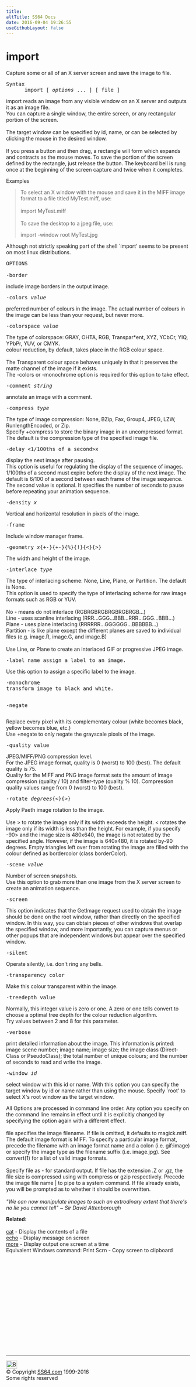 ```yaml
---
title:
altTitle: SS64 Docs
date: 2016-09-04 19:26:55
useGithubLayout: false
---
```

<!-- #BeginLibraryItem "/Library/head_bash.lbi" --><!-- #EndLibraryItem --><h1>import</h1> 
<p>Capture some or all of an X server screen and save the image to 
file.</p>
<pre>Syntax
      import [ <i>options</i> ... ] [ file ]
</pre>
<p> import reads an image from any visible window on an X server 
  and outputs it as an image file. <br>
  You can capture a single window, the entire screen, or any rectangular portion 
  of the screen. <br>
  <br>
  The target window can be specified by id, name, or can be selected by clicking 
  the mouse in the desired window. <br>
  <br>
  If you press a button and then drag, a rectangle will form which expands and 
  contracts as the mouse moves. To save the portion of the screen defined by the 
  rectangle, just release the button. The keyboard bell is rung once at the beginning 
  of the screen capture and twice when it completes.</p>
<p>Examples</p>
<blockquote> 
  <p>To select an X window with the mouse and save it in the MIFF image format 
    to a file titled MyTest.miff, use: <br>
    <br>
    import MyTest.miff <br>
    <br>
    To save the desktop to a jpeg file, use: </p>
  <p><span class="body"> </span>import -window root MyTest.jpg<br>
  </p>
</blockquote>
<p>Although not strictly speaking part of the shell `import' 
  seems to be present on most linux distributions. </p>
<pre>OPTIONS
<br>-border </pre>
<p> include image borders in the output image.</p>
<pre>-colors <i>value</i></pre>
<p> preferred number of colours in the image. The actual number 
  of colours in the image can be less than your request, but never more.<br>
  </p>
<pre>-colorspace <i>value</i></pre>
<p> The type of colorspace: GRAY, OHTA, RGB, Transpar*ent, 
  XYZ, YCbCr, YIQ, YPbPr, YUV, or CMYK.<br>
  colour reduction, by default, takes place in the RGB colour space.<br>
  <br>
  The Transparent colour space behaves uniquely in that it preserves the matte 
  channel of the image if it exists.<br>
  The -colors or -monochrome option is required for this option to take effect.  </p>
<pre>-comment <i>string</i></pre>
<p> annotate an image with a comment. </p>
<pre>-compress <i>type</i></pre>
<p> The type of image compression: None, BZip, Fax, Group4, 
  JPEG, LZW, RunlengthEncoded, or Zip.<br>
  Specify +compress to store the binary image in an uncompressed format. The default 
  is the compression type of the specified image file.  </p>
<pre>-delay &lt;1/100ths of a second&gt;x<seconds> </seconds></pre>
<p> display the next image after pausing.<br>
  This option is useful for regulating the display of the sequence of images. 
  1/100ths of a second must expire before the display of the next image. The default 
  is 6/100 of a second between each frame of the image sequence. The second value 
  is optional. It specifies the number of seconds to pause before repeating your 
  animation sequence.  </p>
<pre>-density <width><i>x<height></height></i></width></pre>
<p>Vertical and horizontal resolution in pixels of the image.<br>
</p>
<pre>-frame</pre>
<p> Include window manager frame.<br>
</p>
<pre>-geometry <width><i>x</i><height>{+-}<x offset="">{+-}<y off-="" set="">{%}{!}{&lt;}{&gt;}</y></x></height></width></pre>
<p> The width and height of the image.<br>
</p>
<pre>-interlace <i>type</i></pre>
<p> The type of interlacing scheme: <span class="code">None, Line, Plane, or Partition</span>. 
  The default is <span class="code">None</span>.<br>
  This option is used to specify the type of interlacing scheme for raw image 
  formats such as RGB or YUV.<br>
  <br>
  No - means do not interlace (RGBRGBRGBRGBRGBRGB...)<br>
  Line - uses scanline interlacing (RRR...GGG...BBB...RRR...GGG...BBB...)<br>
  Plane - uses plane interlacing (RRRRRR...GGGGGG...BBBBBB...)<br>
  Partition - is like plane except the different planes are saved to individual 
  files (e.g. image.R, image.G, and image.B)<br>
  <br>
  Use Line, or Plane to create an interlaced GIF or progressive JPEG image.</p>
<pre>-label name assign a label to an image.</pre>
<p> Use this option to assign a specific label to the image.  </p>
<pre>-monochrome
transform image to black and white.

-negate</pre>
<p>Replace every pixel with its complementary colour (white becomes black, yellow becomes blue, etc.) <br>
Use +negate to only negate the grayscale pixels of the image.<br>
</p>
<pre>-quality value</pre>
<p> JPEG/MIFF/PNG compression level.<br>
  For the JPEG image format, quality is 0 (worst) to 100 (best). The default quality 
  is 75.<br>
  Quality for the MIFF and PNG image format sets the amount of image compression 
  (quality / 10) and filter-type (quality % 10). Compression quality values range 
  from 0 (worst) to 100 (best).</p>
<pre>-rotate <i>degrees</i>{&lt;}{&gt;}</pre>
<p> Apply Paeth image rotation to the image.<br>
  <br>
  Use &gt; to rotate the image only if its width exceeds the height. &lt; rotates the 
  image only if its width is less than the height. For example, if you specify 
  -90&gt; and the image size is 480x640, the image is not rotated by the specified 
  angle. However, if the image is 640x480, it is rotated by-90 degrees. Empty 
  triangles left over from rotating the image are filled with the colour defined 
  as bordercolor (class borderColor). <br>
</p>
<pre>-scene <i>value</i>  </pre>
<p> Number of screen snapshots.<br>
  Use this option to grab more than one image from the X server screen to create 
  an animation sequence. <br>
</p>
<pre>-screen </pre>
<p> This option indicates that the GetImage request used to 
  obtain the image should be done on the root window, rather than directly on 
  the specified window. In this way, you can obtain pieces of other windows that 
  overlap the specified window, and more importantly, you can capture menus or 
  other popups that are independent windows but appear over the specified window. 
  <br>
</p>
<pre>-silent </pre>
<p>Operate silently, i.e. don't ring any bells. <br>
</p>
<pre>-transparency color </pre>
<p> Make this colour transparent within the image. <br>
</p>
<pre>-treedepth value </pre>
<p> Normally, this integer value is zero or one. A zero or 
  one tells convert to choose a optimal tree depth for the colour reduction algorithm. 
  <br>
  Try values between 2 and 8 for this parameter. <br>
</p>
<pre>-verbose </pre>
<p> print detailed information about the image. This information 
  is printed: image scene number; image name; image size; the image class (Direct- 
  Class or PseudoClass); the total number of unique colours; and the number of 
  seconds to read and write the image.  </p>
<pre>-window <i>id</i> </pre>
<p> select window with this id or name. With this option you 
  can specify the target window by id or name rather than using the mouse. Specify 
  `root' to select X's root window as the target window. </p>
<p> All Options are processed in command line order. Any option 
  you specify on the command line remains in effect until it is explicitly changed 
  by specifying the option again with a different effect. <br>
  <br>
  file specifies the image filename. If file is omitted, it defaults to magick.miff. 
  The default image format is MIFF. To specify a particular image format, precede 
  the filename with an image format name and a colon (i.e. gif:image) or specify 
  the image type as the filename suffix (i.e. image.jpg). See convert(1) for a 
  list of valid image formats. <br>
  <br>
  Specify file as - for standard output. If file has the extension .Z or .gz, 
  the file size is compressed using with compress or gzip respectively. Precede 
  the image file name | to pipe to a system command. If file already exists, you 
  will be prompted as to whether it should be overwritten. <span class="body"><br>
  <br>
  <i class="quote">"We can now manipulate images to such an extrodinary extent that there's 
  no lie you cannot tell" ~ Sir 
  David Attenborough </i> </span></p>
<p><b>Related:</b><br>
<a href="cat.html"><br>
cat</a> - Display the contents of a file<br>
<a href="echo.html">echo</a> - Display message on screen<a href="more.html"><br>
more</a> - Display output one screen at a time<br>
Equivalent Windows command: Print Scrn - Copy screen to clipboard</p><!-- #BeginLibraryItem "/Library/foot_bash.lbi" --><p>
<!-- bash300 -->
<ins class="adsbygoogle" style="display:inline-block;width:300px;height:250px" data-ad-client="ca-pub-6140977852749469" data-ad-slot="4615356305"></ins>
<script>
(adsbygoogle = window.adsbygoogle || []).push({});
</script></p>
<hr>
<div id="bl" class="footer"><a href="import.html#"><img src="../images/top.png" width="30" height="22" alt="Back to the Top"></a></div>
<div id="br" class="footer, tagline">© Copyright <a href="../index.html">SS64.com</a> 1999-2016<br>
Some rights reserved</div><!-- #EndLibraryItem -->

